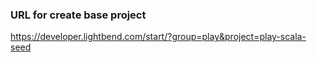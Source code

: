 ### URL for create base project
https://developer.lightbend.com/start/?group=play&project=play-scala-seed
